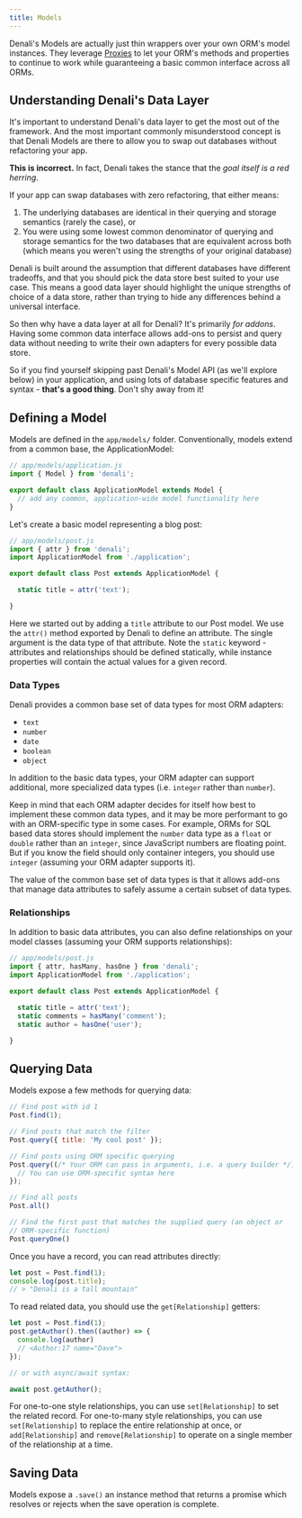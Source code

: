 ```yaml
---
title: Models
---
```


Denali's Models are actually just thin wrappers over your own ORM's model
instances. They leverage
[Proxies](https://developer.mozilla.org/en-US/docs/Web/JavaScript/Reference/Global_Objects/Proxy)
to let your ORM's methods and properties to continue to work while guaranteeing
a basic common interface across all ORMs.

## Understanding Denali's Data Layer

It's important to understand Denali's data layer to get the most out of the
framework. And the most important commonly misunderstood concept is that Denali
Models are there to allow you to swap out databases without refactoring your
app.

**This is incorrect.** In fact, Denali takes the stance that the _goal itself is
a red herring_.

If your app can swap databases with zero refactoring, that either means:

1. The underlying databases are identical in their querying and storage
semantics (rarely the case), or
2. You were using some lowest common denominator of querying and storage semantics for the two databases that are
equivalent across both (which means you weren't using the strengths of your original
database)

Denali is built around the assumption that different databases have different
tradeoffs, and that you should pick the data store best suited to your use case.
This means a good data layer should highlight the unique strengths of choice of
a data store, rather than trying to hide any differences behind a universal
interface.

So then why have a data layer at all for Denali? It's primarily _for addons_.
Having some common data interface allows add-ons to persist and query data
without needing to write their own adapters for every possible data store.

So if you find yourself skipping past Denali's Model API (as we'll explore
below) in your application, and using lots of database specific features and
syntax - **that's a good thing**. Don't shy away from it!

## Defining a Model

Models are defined in the `app/models/` folder. Conventionally, models extend
from a common base, the ApplicationModel:

```js
// app/models/application.js
import { Model } from 'denali';

export default class ApplicationModel extends Model {
  // add any common, application-wide model functionality here
}
```

Let's create a basic model representing a blog post:

```js
// app/models/post.js
import { attr } from 'denali';
import ApplicationModel from './application';

export default class Post extends ApplicationModel {

  static title = attr('text');

}
```

Here we started out by adding a `title` attribute to our Post model. We use the
`attr()` method exported by Denali to define an attribute. The single argument
is the data type of that attribute. Note the `static` keyword - attributes and
relationships should be defined statically, while instance properties will
contain the actual values for a given record.

### Data Types

Denali provides a common base set of data types for most ORM adapters:

* `text`
* `number`
* `date`
* `boolean`
* `object`

In addition to the basic data types, your ORM adapter can support additional,
more specialized data types (i.e. `integer` rather than `number`).

Keep in mind that each ORM adapter decides for itself how best to implement
these common data types, and it may be more performant to go with an
ORM-specific type in some cases. For example, ORMs for SQL based data stores
should implement the `number` data type as a `float` or `double` rather than an
`integer`, since JavaScript numbers are floating point. But if you know the
field should only container integers, you should use `integer` (assuming your
ORM adapter supports it).

The value of the common base set of data types is that it allows add-ons that
manage data attributes to safely assume a certain subset of data types.

### Relationships

In addition to basic data attributes, you can also define relationships on your model classes (assuming your ORM supports relationships):

```js
// app/models/post.js
import { attr, hasMany, hasOne } from 'denali';
import ApplicationModel from './application';

export default class Post extends ApplicationModel {

  static title = attr('text');
  static comments = hasMany('comment');
  static author = hasOne('user');

}
```

## Querying Data

Models expose a few methods for querying data:

```js
// Find post with id 1
Post.find(1);

// Find posts that match the filter
Post.query({ title: 'My cool post' });

// Find posts using ORM specific querying
Post.query((/* Your ORM can pass in arguments, i.e. a query builder */) => {
  // You can use ORM-specific syntax here
});

// Find all posts
Post.all()

// Find the first post that matches the supplied query (an object or
// ORM-specific function)
Post.queryOne()
```

Once you have a record, you can read attributes directly:

```js
let post = Post.find(1);
console.log(post.title);
// > "Denali is a tall mountain"
```

To read related data, you should use the `get[Relationship]` getters:

```js
let post = Post.find(1);
post.getAuthor().then((author) => {
  console.log(author)
  // <Author:17 name="Dave">
});

// or with async/await syntax:

await post.getAuthor();
```

For one-to-one style relationships, you can use `set[Relationship]` to set the
related record. For one-to-many style relationships, you can use
`set[Relationship]` to replace the entire relationship at once, or
`add[Relationship]` and `remove[Relationship]` to operate on a single member
of the relationship at a time.

## Saving Data

Models expose a `.save()` an instance method that returns a promise which resolves
or rejects when the save operation is complete.
